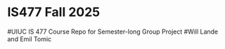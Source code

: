 # IS477 Fall 2025
#UIUC IS 477 Course Repo for Semester-long Group Project
#Will Lande and Emil Tomic
